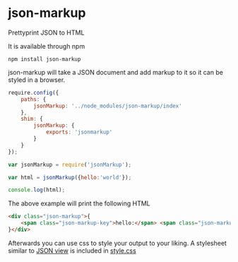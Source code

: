 # json-markup

Prettyprint JSON to HTML

It is available through npm

	npm install json-markup

json-markup will take a JSON document and add markup to it so it can be styled in a browser.

``` js
require.config({
    paths: {
        jsonMarkup: '../node_modules/json-markup/index'
    },
    shim: {
        jsonMarkup: {
            exports: 'jsonmarkup'
        }
    }
});

var jsonMarkup = require('jsonMarkup');

var html = jsonMarkup({hello:'world'});

console.log(html);
```

The above example will print the following HTML

``` html
<div class="json-markup">{
	<span class="json-markup-key">hello:</span> <span class="json-markup-string">"world"</span>
}</div>
```

Afterwards you can use css to style your output to your liking.
A stylesheet similar to [JSON view](https://chrome.google.com/webstore/detail/jsonview/chklaanhfefbnpoihckbnefhakgolnmc) is included in [style.css](https://github.com/mafintosh/json-markup/blob/master/style.css)
